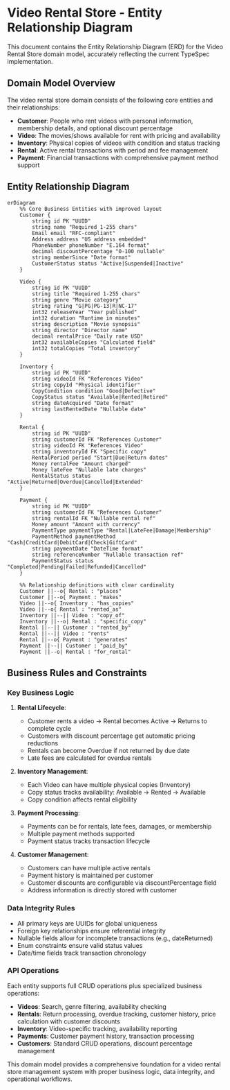 # Video Rental Store - Entity Relationship Diagram

This document contains the Entity Relationship Diagram (ERD) for the Video Rental Store domain model, accurately reflecting the current TypeSpec implementation.

## Domain Model Overview

The video rental store domain consists of the following core entities and their relationships:

- **Customer**: People who rent videos with personal information, membership details, and optional discount percentage
- **Video**: The movies/shows available for rent with pricing and availability
- **Inventory**: Physical copies of videos with condition and status tracking
- **Rental**: Active rental transactions with period and fee management
- **Payment**: Financial transactions with comprehensive payment method support

## Entity Relationship Diagram

```mermaid
erDiagram
    %% Core Business Entities with improved layout
    Customer {
        string id PK "UUID"
        string name "Required 1-255 chars"
        Email email "RFC-compliant"
        Address address "US address embedded"
        PhoneNumber phoneNumber "E.164 format"
        decimal discountPercentage "0-100 nullable"
        string memberSince "Date format"
        CustomerStatus status "Active|Suspended|Inactive"
    }

    Video {
        string id PK "UUID"
        string title "Required 1-255 chars"
        string genre "Movie category"
        string rating "G|PG|PG-13|R|NC-17"
        int32 releaseYear "Year published"
        int32 duration "Runtime in minutes"
        string description "Movie synopsis"
        string director "Director name"
        decimal rentalPrice "Daily rate USD"
        int32 availableCopies "Calculated field"
        int32 totalCopies "Total inventory"
    }

    Inventory {
        string id PK "UUID"
        string videoId FK "References Video"
        string copyId "Physical identifier"
        CopyCondition condition "Good|Defective"
        CopyStatus status "Available|Rented|Retired"
        string dateAcquired "Date format"
        string lastRentedDate "Nullable date"
    }

    Rental {
        string id PK "UUID"
        string customerId FK "References Customer"
        string videoId FK "References Video"
        string inventoryId FK "Specific copy"
        RentalPeriod period "Start|Due|Return dates"
        Money rentalFee "Amount charged"
        Money lateFee "Nullable late charges"
        RentalStatus status "Active|Returned|Overdue|Cancelled|Extended"
    }

    Payment {
        string id PK "UUID"
        string customerId FK "References Customer"
        string rentalId FK "Nullable rental ref"
        Money amount "Amount with currency"
        PaymentType paymentType "Rental|LateFee|Damage|Membership"
        PaymentMethod paymentMethod "Cash|CreditCard|DebitCard|Check|GiftCard"
        string paymentDate "DateTime format"
        string referenceNumber "Nullable transaction ref"
        PaymentStatus status "Completed|Pending|Failed|Refunded|Cancelled"
    }

    %% Relationship definitions with clear cardinality
    Customer ||--o{ Rental : "places"
    Customer ||--o{ Payment : "makes"
    Video ||--o{ Inventory : "has_copies"
    Video ||--o{ Rental : "rented_as"
    Inventory ||--|| Video : "copy_of"
    Inventory ||--o| Rental : "specific_copy"
    Rental ||--|| Customer : "rented_by"
    Rental ||--|| Video : "rents"
    Rental ||--o{ Payment : "generates"
    Payment ||--|| Customer : "paid_by"
    Payment ||--o| Rental : "for_rental"
```

## Business Rules and Constraints

### Key Business Logic

1. **Rental Lifecycle**:

   - Customer rents a video → Rental becomes Active → Returns to complete cycle
   - Customers with discount percentage get automatic pricing reductions
   - Rentals can become Overdue if not returned by due date
   - Late fees are calculated for overdue rentals

2. **Inventory Management**:

   - Each Video can have multiple physical copies (Inventory)
   - Copy status tracks availability: Available → Rented → Available
   - Copy condition affects rental eligibility

3. **Payment Processing**:

   - Payments can be for rentals, late fees, damages, or membership
   - Multiple payment methods supported
   - Payment status tracks transaction lifecycle

4. **Customer Management**:

   - Customers can have multiple active rentals
   - Payment history is maintained per customer
   - Customer discounts are configurable via discountPercentage field
   - Address information is directly stored with customer

### Data Integrity Rules

- All primary keys are UUIDs for global uniqueness
- Foreign key relationships ensure referential integrity
- Nullable fields allow for incomplete transactions (e.g., dateReturned)
- Enum constraints ensure valid status values
- Date/time fields track transaction chronology

### API Operations

Each entity supports full CRUD operations plus specialized business operations:

- **Videos**: Search, genre filtering, availability checking
- **Rentals**: Return processing, overdue tracking, customer history, price calculation with customer discounts
- **Inventory**: Video-specific tracking, availability reporting
- **Payments**: Customer payment history, transaction processing
- **Customers**: Standard CRUD operations, discount percentage management

This domain model provides a comprehensive foundation for a video rental store management system with proper business logic, data integrity, and operational workflows.
